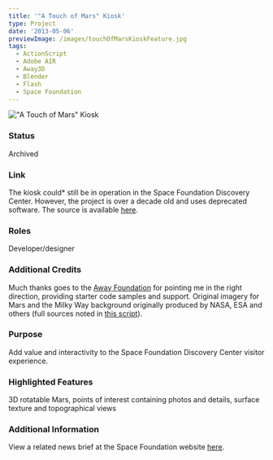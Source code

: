 ```yaml
---
title: '"A Touch of Mars" Kiosk'
type: Project
date: '2013-05-06'
previewImage: /images/touchOfMarsKioskFeature.jpg
tags:
  - ActionScript
  - Adobe AIR
  - Away3D
  - Blender
  - Flash
  - Space Foundation
---
```

!["A Touch of Mars" Kiosk](/images/touchOfMarsTop.jpg)

### Status

Archived

### Link

The kiosk could* still be in operation in the Space Foundation Discovery Center. However, the project is over a decade old and uses deprecated software. The source is available [here](https://github.com/spacefoundation/mars-poi-kiosk).

### Roles

Developer/designer

### Additional Credits

Much thanks goes to the [Away Foundation](https://www.theawayfoundation.org/) for pointing me in the right direction, providing starter code samples and support. Original imagery for Mars and the Milky Way background originally produced by NASA, ESA and others (full sources noted in [this script](https://github.com/spacefoundation/mars-poi-kiosk/blob/master/PointsOfInterest.as)).

### Purpose

Add value and interactivity to the Space Foundation Discovery Center visitor experience.

### Highlighted Features

3D rotatable Mars, points of interest containing photos and details, surface texture and topographical views

### Additional Information

View a related news brief at the Space Foundation website [here](https://www.spacefoundation.org/media/news-briefs/space-foundation-summer-discovery-features-mars-rovers-and-robots-june-11-15-0).
